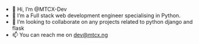 - 👋 Hi, I’m @MTCX-Dev
- 👀 I’m a Full stack web development engineer specialising in Python. 
- 💞️ I’m looking to collaborate on any projects related to python django and flask
- 📫 You can reach me on <a href="mailto: mtcx999@gmail.com">dev@mtcx.ng</a>
